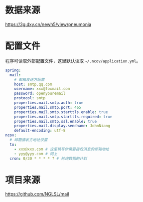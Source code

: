 # 数据来源

<https://3g.dxy.cn/newh5/view/pneumonia>

# 配置文件

程序可读取外部配置文件，这里默认读取 `~/.ncov/application.yml`。

```yml
spring:
  mail:
    # 邮箱发送方配置
    host: smtp.qq.com
    username: xxx@foxmail.com
    password: openyouremail
    protocol: smtp
    properties.mail.smtp.auth: true
    properties.mail.smtp.port: 465
    properties.mail.smtp.starttls.enable: true
    properties.mail.smtp.starttls.required: true
    properties.mail.smtp.ssl.enable: true
    properties.mail.display.sendname: JohnNiang
    default-encoding: utf-8
ncov:
  # 邮箱接收方地址设置
  to:
    - xxx@xxx.com # 这里填写你需要接收消息的邮箱地址
    - yyy@yyy.com # 同上
  cron: 0/30 * * * * ? # 轮询数据的计划
```

# 项目来源

<https://github.com/NGLSL/mail>
